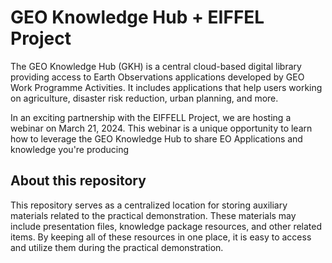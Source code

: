 # GEO Knowledge Hub + EIFFEL Project

The GEO Knowledge Hub (GKH) is a central cloud-based digital library providing access to Earth Observations applications developed by GEO Work Programme Activities. It includes applications that help users working on agriculture, disaster risk reduction, urban planning, and more.

In an exciting partnership with the EIFFELL Project, we are hosting a webinar on March 21, 2024. This webinar is a unique opportunity to learn how to leverage the GEO Knowledge Hub to share EO Applications and knowledge you're producing

## About this repository

This repository serves as a centralized location for storing auxiliary materials related to the practical demonstration. These materials may include presentation files, knowledge package resources, and other related items. By keeping all of these resources in one place, it is easy to access and utilize them during the practical demonstration.
